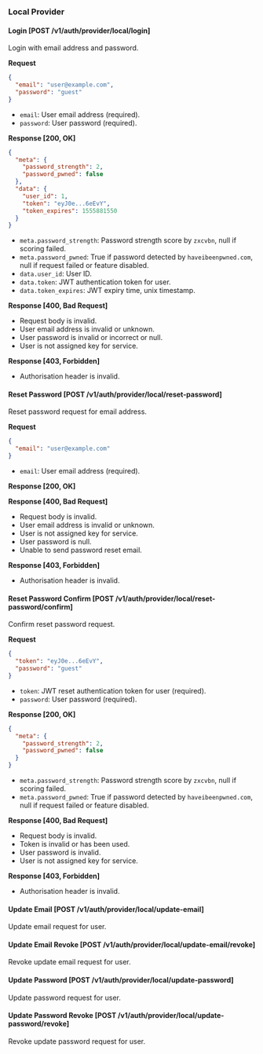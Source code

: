 ### Local Provider

#### Login [POST /v1/auth/provider/local/login]

Login with email address and password.

**Request**

```json
{
  "email": "user@example.com",
  "password": "guest"
}
```

- `email`: User email address (required).
- `password`: User password (required).

**Response [200, OK]**

```json
{
  "meta": {
    "password_strength": 2,
    "password_pwned": false
  },
  "data": {
    "user_id": 1,
    "token": "eyJ0e...6eEvY",
    "token_expires": 1555881550
  }
}
```

- `meta.password_strength`: Password strength score by `zxcvbn`, null if scoring failed.
- `meta.password_pwned`: True if password detected by `haveibeenpwned.com`, null if request failed or feature disabled.
- `data.user_id`: User ID.
- `data.token`: JWT authentication token for user.
- `data.token_expires`: JWT expiry time, unix timestamp.

**Response [400, Bad Request]**

- Request body is invalid.
- User email address is invalid or unknown.
- User password is invalid or incorrect or null.
- User is not assigned key for service.

**Response [403, Forbidden]**

- Authorisation header is invalid.

#### Reset Password [POST /v1/auth/provider/local/reset-password]

Reset password request for email address.

**Request**

```json
{
  "email": "user@example.com"
}
```

- `email`: User email address (required).

**Response [200, OK]**

**Response [400, Bad Request]**

- Request body is invalid.
- User email address is invalid or unknown.
- User is not assigned key for service.
- User password is null.
- Unable to send password reset email.

**Response [403, Forbidden]**

- Authorisation header is invalid.

#### Reset Password Confirm [POST /v1/auth/provider/local/reset-password/confirm]

Confirm reset password request.

**Request**

```json
{
  "token": "eyJ0e...6eEvY",
  "password": "guest"
}
```

- `token`: JWT reset authentication token for user (required).
- `password`: User password (required).

**Response [200, OK]**

```json
{
  "meta": {
    "password_strength": 2,
    "password_pwned": false
  }
}
```

- `meta.password_strength`: Password strength score by `zxcvbn`, null if scoring failed.
- `meta.password_pwned`: True if password detected by `haveibeenpwned.com`, null if request failed or feature disabled.

**Response [400, Bad Request]**

- Request body is invalid.
- Token is invalid or has been used.
- User password is invalid.
- User is not assigned key for service.

**Response [403, Forbidden]**

- Authorisation header is invalid.

#### Update Email [POST /v1/auth/provider/local/update-email]

Update email request for user.

#### Update Email Revoke [POST /v1/auth/provider/local/update-email/revoke]

Revoke update email request for user.

#### Update Password [POST /v1/auth/provider/local/update-password]

Update password request for user.

#### Update Password Revoke [POST /v1/auth/provider/local/update-password/revoke]

Revoke update password request for user.

